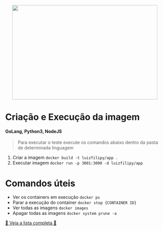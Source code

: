 <p align="center">
  <img width="460" height="300" src="https://www.mundodocker.com.br/wp-content/uploads/2015/06/docker_facebook_share.png">
</p>

# Criação e Execução da imagem
#### GoLang, Python3, NodeJS
> Para executar o teste execute os comandos abaixo dentro da pasta de determinada linguagem

1. Criar a imagem ```docker build -t luizfilipy/app .```
2. Executar imagem ```docker run -p 3001:3000 -d luizfilipy/app```

# Comandos úteis
* Ver os containers em execução ```docker ps```
* Parar a execução do container ```docker stop {CONTAINER ID}```
* Ver todas as imagens ```docker images```
* Apagar todas as imagens ```docker system prune -a```

[:whale: Veja a lista completa :whale:](https://docs.docker.com/engine/reference/commandline/docker/)